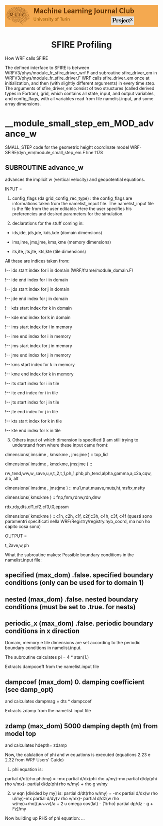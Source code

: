 ![Logo](/Support_Materials/Assets/Logo_MLJC.png)
<h1 align="center">
  SFIRE Profiling
</h1>


How WRF calls SFIRE

The defined interface to SFIRE is between WRFV3/phys/module_fr_sfire_driver_wrf.F and subroutine
sfire_driver_em in WRFV3/phys/module_fr_sfire_driver.F
WRF calls sfire_driver_em once at initialization, and then (with slightly different arguments) in every time
step.
The arguments of sfire_driver_em consist of two structures (called derived types in Fortran), grid, which
contains all state, input, and output variables, and config_flags, with all variables read from file
namelist.input, and some array dimensions.

# __module_small_step_em_MOD_advance_w

SMALL_STEP code for the geometric height coordinate model
WRF-SFIRE/dyn_em/module_small_step_em.F
line 1178

## SUBROUTINE advance_w

advances the implicit w (vertical velocity) and geopotential equations.

INPUT =

1) config_flags (da grid_config_rec_type) : the config_flags are informations taken from the namelist_imput file.
The namelist_input file is the file from the user editable. Here the user specifies his preferencies and desired parameters for the simulation.

2) declarations for the stuff coming in:

- ids,ide, jds,jde, kds,kde (domain dimensions)

- ims,ime, jms,jme, kms,kme (memory dimensions)

- its,ite, jts,jte, kts,kte (tile dimensions)

All these are indices taken from:

!-- ids start index for i in domain (WRF/frame/module_domain.F)

!-- ide end index for i in domain

!-- jds start index for j in domain

!-- jde end index for j in domain

!-- kds start index for k in domain

!-- kde end index for k in domain

!-- ims start index for i in memory

!-- ime end index for i in memory

!-- jms start index for j in memory

!-- jme end index for j in memory


!-- kms start index for k in memory

!-- kme end index for k in memory

!-- its start index for i in tile

!-- ite end index for i in tile

!-- jts start index for j in tile

!-- jte end index for j in tile

!-- kts start index for k in tile

!-- kte end index for k in tile


3) Others input of which dimension is specified (I am still trying to understand from where these input came from):

dimensions( ims:ime , kms:kme , jms:jme ) :: top_lid

dimensions( ims:ime , kms:kme, jms:jme ) ::

rw_tend,ww,w_save,u,v,t_2,t_1,ph_1,phb,ph_tend,alpha,gamma,a,c2a,cqw, alb, alt

dimensions( ims:ime , jms:jme ) :: mu1,mut,muave,muts,ht,msftx,msfty

dimensions( kms:kme ) :: fnp,fnm,rdnw,rdn,dnw

rdx,rdy,dts,cf1,cf2,cf3,t0,epssm

dimensions( kms:kme ) :: c1h, c2h, c1f, c2f,c3h, c4h, c3f, c4f (questi sono paramentri specificati nella
WRF/Registry/registry.hyb_coord, ma non ho capito cosa sono)

OUTPUT =

t_2ave,w,ph

What the subroutine makes:
Possible boundary conditions in the namelist.input file:

## specified (max_dom) .false. specified boundary conditions (only can be used for to domain 1)

## nested (max_dom) .false. nested boundary conditions (must be set to .true. for nests)

## periodic_x (max_dom) .false. periodic boundary conditions in x direction

Domain, memory e tile dimensions are set according to the periodic boundary conditions in namelist.input.

The subroutine calculates pi = 4 * atan(1.)

Extracts dampcoeff from the namelist.input file

## dampcoef (max_dom) 0. damping coefficient (see damp_opt)

and calculates dampmag = dts * dampcoef

Extracts zdamp from the namelist.input file

## zdamp (max_dom) 5000 damping depth (m) from model top

and calculates hdepth= zdamp

Now, the calulation of phi and w equations is executed (equations 2.23 e 2.32 from WRF Users' Guide)

1) phi equation is:

partial d/dt(rho phi/my) = -mx partial d/dx(phi rho u/my)-mx partial d/dy(phi rho v/mx)-
partial d/dz(phi rho w/my) + rho g w/my

2) w eqn [divided by my] is:
partial d/dt(rho w/my) = -mx partial d/dx(w rho u/my)-mx partial d/dy(v rho v/mx)- partial d/dz(w
rho w/my)+rho[(u*u+v*v)/a + 2 u omega cos(lat) - (1/rho) partial dp/dz - g + Fz]/my

Now building up RHS of phi equation:
...


